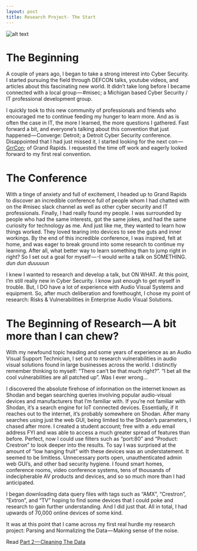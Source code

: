 ```yaml
---
layout: post
title: Research Project- The Start
---
```

![alt text](https://doc-0g-8c-docs.googleusercontent.com/docs/securesc/ha0ro937gcuc7l7deffksulhg5h7mbp1/gjjfcmioht2l4p218v8fb64nkk2atcvm/1554141600000/01053194267081207233/*/1l-8X1HQbPxnFF1NAM9Hyq0FmaboK6Rlb "Header image")

# The Beginning
A couple of years ago, I began to take a strong interest into Cyber Security. I started pursuing the field through DEFCON talks, youtube videos, and articles about this fascinating new world. It didn’t take long before I became connected with a local group — #misec; a Michigan based Cyber Security / IT professional development group.

I quickly took to this new community of professionals and friends who encouraged me to continue feeding my hunger to learn more. And as is often the case in IT, the more I learned, the more questions I gathered. Fast forward a bit, and everyone’s talking about this convention that just happened — Converge: Detroit; a Detroit Cyber Security conference. Disappointed that I had just missed it, I started looking for the next con — [GrrCon](http://grrcon.com/); of Grand Rapids. I requested the time off work and eagerly looked forward to my first real convention.

# The Conference

With a tinge of anxiety and full of excitement, I headed up to Grand Rapids to discover an incredible conference full of people whom I had chatted with on the #misec slack channel as well as other cyber security and IT professionals. Finally, I had really found my people. I was surrounded by people who had the same interests, got the same jokes, and had the same curiosity for technology as me. And just like me, they wanted to learn how things worked. They loved tearing into devices to see the guts and inner workings. By the end of this incredible conference, I was inspired, felt at home, and was eager to break ground into some research to continue my learning. After all, what better way to learn something than to jump right in right? So I set out a goal for myself — -I would write a talk on SOMETHING. *dun dun duuuuun*

I knew I wanted to research and develop a talk, but ON WHAT. At this point, I’m still really new in Cyber Security. I know just enough to get myself in trouble. But, I DO have a lot of experience with Audio Visual Systems and equipment. So, after much deliberation and forethought, I chose my point of research: Risks & Vulnerabilities in Enterprise Audio Visual Solutions.

# The Beginning of Research — A bit more than I can chew?

With my newfound topic heading and some years of experience as an Audio Visual Support Technician, I set out to research vulnerabilities in audio visual solutions found in large businesses across the world. I distinctly remember thinking to myself: “There can’t be that much right?”. “I bet all the cool vulnerabilities are all patched up”. Was I ever wrong…

I discovered the absolute firehose of information on the internet known as Shodan and began searching queries involving popular audio-visual devices and manufacturers that I’m familiar with. If you’re not familiar with Shodan, it’s a search engine for IoT connected devices. Essentially, if it reaches out to the internet, it’s probably somewhere on Shodan. After many searches using just the web GUI, being limited to the Shodan’s parameters, I chased after more. I created a student account; free with a .edu email address FYI and was able to access a much greater spread of features than before. Perfect, now I could use filters such as “port:80” and “Product: Crestron” to look deeper into the results. To say I was surprised at the amount of “low hanging fruit” with these devices was an understatement. It seemed to be limitless. Unnecessary ports open, unauthenticated admin web GUI’s, and other bad security hygiene. I found smart homes, conference rooms, video conference systems, tens of thousands of indecipherable AV products and devices, and so so much more than I had anticipated.

I began downloading data query files with tags such as “AMX”, “Crestron”, ”Extron”, and “TV” hoping to find some devices that I could poke and research to gain further understanding. And I did just that. All in total, I had upwards of 70,000 online devices of some kind.

It was at this point that I came across my first real hurdle my research project: Parsing and Normalizing the Data — Making sense of the noise.

Read [Part 2 — Cleaning The Data](https://medium.com/@atippy83/research-project-part-2-cleaning-the-data-479c87c61706)
